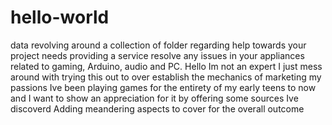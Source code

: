 # hello-world
data revolving around a collection of folder regarding help towards your project needs providing a service resolve any issues in your appliances related to gaming, Arduino, audio and PC.
Hello Im not an expert I just mess around with trying this out to over establish the mechanics of marketing my passions
Ive been playing games for the entirety of my early teens to now and I want to show an appreciation for it by offering some sources Ive discoverd
Adding meandering aspects to cover for the overall outcome
